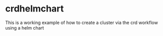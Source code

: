 # crdhelmchart

This is a working example of how to create a cluster via the crd workflow
using a helm chart
